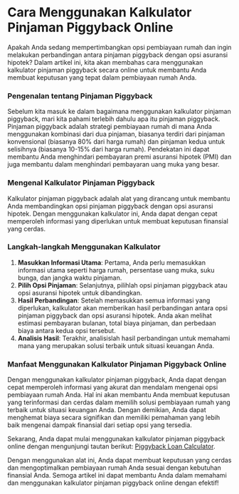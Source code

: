 Cara Menggunakan Kalkulator Pinjaman Piggyback Online
=====================================================

Apakah Anda sedang mempertimbangkan opsi pembiayaan rumah dan ingin melakukan perbandingan antara pinjaman piggyback dengan opsi asuransi hipotek? Dalam artikel ini, kita akan membahas cara menggunakan kalkulator pinjaman piggyback secara online untuk membantu Anda membuat keputusan yang tepat dalam pembiayaan rumah Anda.

### Pengenalan tentang Pinjaman Piggyback

Sebelum kita masuk ke dalam bagaimana menggunakan kalkulator pinjaman piggyback, mari kita pahami terlebih dahulu apa itu pinjaman piggyback. Pinjaman piggyback adalah strategi pembiayaan rumah di mana Anda menggunakan kombinasi dari dua pinjaman, biasanya terdiri dari pinjaman konvensional (biasanya 80% dari harga rumah) dan pinjaman kedua untuk selisihnya (biasanya 10-15% dari harga rumah). Pendekatan ini dapat membantu Anda menghindari pembayaran premi asuransi hipotek (PMI) dan juga membantu dalam menghindari pembayaran uang muka yang besar.

### Mengenal Kalkulator Pinjaman Piggyback

Kalkulator pinjaman piggyback adalah alat yang dirancang untuk membantu Anda membandingkan opsi pinjaman piggyback dengan opsi asuransi hipotek. Dengan menggunakan kalkulator ini, Anda dapat dengan cepat memperoleh informasi yang diperlukan untuk membuat keputusan finansial yang cerdas.

### Langkah-langkah Menggunakan Kalkulator

1. **Masukkan Informasi Utama**: Pertama, Anda perlu memasukkan informasi utama seperti harga rumah, persentase uang muka, suku bunga, dan jangka waktu pinjaman.
2. **Pilih Opsi Pinjaman**: Selanjutnya, pilihlah opsi pinjaman piggyback atau opsi asuransi hipotek untuk dibandingkan.
3. **Hasil Perbandingan**: Setelah memasukkan semua informasi yang diperlukan, kalkulator akan memberikan hasil perbandingan antara opsi pinjaman piggyback dan opsi asuransi hipotek. Anda akan melihat estimasi pembayaran bulanan, total biaya pinjaman, dan perbedaan biaya antara kedua opsi tersebut.
4. **Analisis Hasil**: Terakhir, analisislah hasil perbandingan untuk memahami mana yang merupakan solusi terbaik untuk situasi keuangan Anda.

### Manfaat Menggunakan Kalkulator Pinjaman Piggyback Online

Dengan menggunakan kalkulator pinjaman piggyback, Anda dapat dengan cepat memperoleh informasi yang akurat dan mendalam mengenai opsi pembiayaan rumah Anda. Hal ini akan membantu Anda membuat keputusan yang terinformasi dan cerdas dalam memilih solusi pembiayaan rumah yang terbaik untuk situasi keuangan Anda. Dengan demikian, Anda dapat menghemat biaya secara signifikan dan memiliki pemahaman yang lebih baik mengenai dampak finansial dari setiap opsi yang tersedia.

Sekarang, Anda dapat mulai menggunakan kalkulator pinjaman piggyback online dengan mengunjungi tautan berikut: [Piggyback Loan Calculator](https://www.onlinecalculatorsfree.com/id/financial/piggyback-loan-calculator.html).

Dengan menggunakan alat ini, Anda dapat membuat keputusan yang cerdas dan mengoptimalkan pembiayaan rumah Anda sesuai dengan kebutuhan finansial Anda. Semoga artikel ini dapat membantu Anda dalam memahami dan menggunakan kalkulator pinjaman piggyback online dengan efektif!